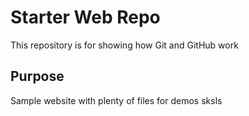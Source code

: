 # Starter Web Repo

This repository is for showing how Git and GitHub work

## Purpose

Sample website with plenty of files for demos
sksls